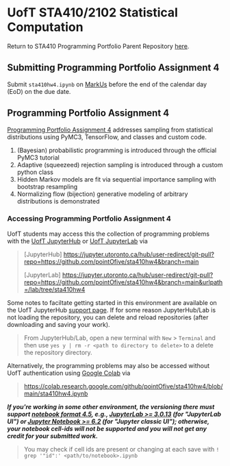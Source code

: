 # UofT STA410/2102 Statistical Computation

Return to STA410 Programming Portfolio Parent Repository [here](https://github.com/pointOfive/STA410_HW/blob/master/README.md#uoft-sta4102102-statistical-computation).

## Submitting Programming Portfolio Assignment 4
Submit `sta410hw4.ipynb` on [MarkUs](https://markus-ds.teach.cs.toronto.edu/) before the end of the calendar day (EoD) on the due date.

## Programming Portfolio Assignment 4

[Programming Portfolio Assignment 4](sta410hw4.ipynb) addresses sampling from statistical distributions using PyMC3, TensorFlow, and classes and custom code.

1. (Bayesian) probabilistic programming is introduced through the official PyMC3 tutorial
2. Adaptive (squeezeed) rejection sampling is introduced through a custom python class
3. Hidden Markov models are fit via sequential importance sampling with bootstrap resampling 
4. Normalizing flow (bijection) generative modeling of arbitrary distributions is demonstrated

### Accessing Programming Portfolio Assignment 4
UofT students may access this the collection of programming problems with the [UofT JupyterHub](https://jupyter.utoronto.ca/hub/user-redirect/git-pull?repo=https://github.com/pointOfive/sta410hw4&branch=main) or [UofT JupyterLab](https://jupyter.utoronto.ca/hub/user-redirect/git-pull?repo=https://github.com/pointOfive/sta410hw4&branch=main&urlpath=/lab/tree/sta410hw4) via

> [JupyterHub] https://jupyter.utoronto.ca/hub/user-redirect/git-pull?repo=https://github.com/pointOfive/sta410hw4&branch=main
>
> [JupyterLab] https://jupyter.utoronto.ca/hub/user-redirect/git-pull?repo=https://github.com/pointOfive/sta410hw4&branch=main&urlpath=/lab/tree/sta410hw4

Some notes to faciltate getting started in this environment are available on the UofT JupyterHub [support page](https://act.utoronto.ca/jupyterhub-support/).
If for some reason JupyterHub/Lab is not loading the repository, you can delete and reload repositories (after downloading and saving your work).  

> From JupyterHub/Lab, open a new terminal with `New` > `Terminal` and then use `yes y | rm -r <path to directory to delete>` to a delete the repository directory.

Alternatively, the programming problems may also be accessed without UofT authentication using [Google Colab](https://colab.research.google.com) via

> https://colab.research.google.com/github/pointOfive/sta410hw4/blob/main/sta410hw4.ipynb

***If you're working in some other environment, 
the versioning there must support [notebook format 4.5](https://github.com/jupyterlab/jupyterlab/issues/9729), e.g., 
[JupyterLab >= 3.0.13](https://github.com/jupyterlab/jupyterlab/releases/tag/v3.0.13) (for "JupyterLab UI")
or [Jupyter Notebook >= 6.2](https://jupyter-notebook.readthedocs.io/en/stable/changelog.html#changelog) (for "Jupyter classic UI"); 
otherwise, your notebook cell-ids will not be supported and you will not get any credit for your submitted work.***

> You may check if cell ids are present or changing at each save with `! grep '"id":' <path/to/notebook>.ipynb`
